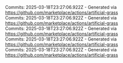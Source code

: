 Commits: 2025-03-18T23:27:06.922Z - Generated via https://github.com/marketplace/actions/artificial-grass
<br>
Commits: 2025-03-18T23:27:06.922Z - Generated via https://github.com/marketplace/actions/artificial-grass
<br>
Commits: 2025-03-18T23:27:06.922Z - Generated via https://github.com/marketplace/actions/artificial-grass
<br>
Commits: 2025-03-18T23:27:06.922Z - Generated via https://github.com/marketplace/actions/artificial-grass
<br>
Commits: 2025-03-18T23:27:06.922Z - Generated via https://github.com/marketplace/actions/artificial-grass
<br>
